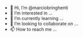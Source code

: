 - 👋 Hi, I’m @marciobringhenti
- 👀 I’m interested in ...
- 🌱 I’m currently learning ...
- 💞️ I’m looking to collaborate on ...
- 📫 How to reach me ...

<!---
marciobringhenti/marciobringhenti is a ✨ special ✨ repository because its `README.md` (this file) appears on your GitHub profile.
You can click the Preview link to take a look at your changes.
--->
